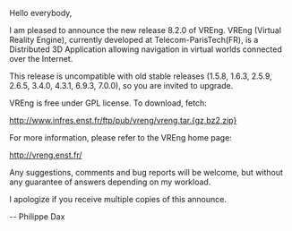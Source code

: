 Hello everybody,


I am pleased to announce the new release 8.2.0 of VREng.
VREng (Virtual Reality Engine), currently developed at Telecom-ParisTech(FR),
is a Distributed 3D Application allowing navigation in virtual
worlds connected over the Internet.

This release is uncompatible with old stable releases
(1.5.8, 1.6.3, 2.5.9, 2.6.5, 3.4.0, 4.3.1, 6.9.3, 7.0.0),
so you are invited to upgrade.

VREng is free under GPL license. To download, fetch:

  http://www.infres.enst.fr/ftp/pub/vreng/vreng.tar.{gz,bz2,zip}

For more information, please refer to the VREng home page:

  http://vreng.enst.fr/

Any suggestions, comments and bug reports will be welcome,
but without any guarantee of answers depending on my workload.

I apologize if you receive multiple copies of this announce.

--
Philippe Dax <dax at telecom-paristech dot fr>
